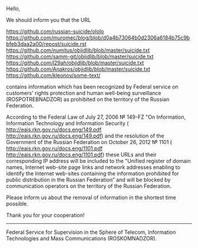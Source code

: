 Hello,

We should inform you that the URL

https://github.com/russian-suicide/ololo
https://github.com/muromec/blog/blob/d0a4b73064b0d2306a6184b75c9bbfeb3daa2a00/repost/suicide.rst
https://github.com/numitus/objidlib/blob/master/suicide.txt
https://github.com/samm-git/objidlib/blob/master/suicide.txt
https://github.com/l29ah/objidlib/blob/master/suicide.txt
https://github.com/Anakros/objidlib/blob/master/suicide.txt
https://github.com/kleonov/some-text/



contains information which has been recognized by Federal service on
customers' rights protection and human well-being surveillance
(ROSPOTREBNADZOR) as prohibited on the territory of the Russian Federation.

According to the Federal Law of July 27, 2006 № 149-FZ "On Information,
Information Technology and Information Security (
<http://eais.rkn.gov.ru/docs.eng/149.pdf>
http://eais.rkn.gov.ru/docs.eng/149.pdf) and the resolution of the
Government of the Russian Federation on October 26, 2012 № 1101 (
<http://eais.rkn.gov.ru/docs.eng/1101.pdf>
http://eais.rkn.gov.ru/docs.eng/1101.pdf) these URLs and their corresponding
IP address will be included to the "Unified register of domain names,
Internet web-site page links and network addresses enabling to identify the
Internet web-sites containing the information prohibited for public
distribution in the Russian Federation” and will be blocked by
communication operators on the territory of the Russian Federation.

Please inform us about the removal of information in the shortest time
possible.

Thank you for your cooperation!

---

Federal Service for Supervision in the Sphere of Telecom, Information
Technologies and Mass Communications (ROSKOMNADZOR).
